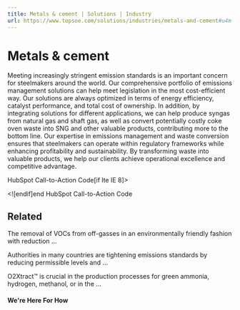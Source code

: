 ```yaml
---
title: Metals & cement | Solutions | Industry
url: https://www.topsoe.com/solutions/industries/metals-and-cement#u4m-pardot-form
---
```


# Metals & cement

Meeting increasingly stringent emission standards is an important concern for steelmakers around the world. Our comprehensive portfolio of emissions management solutions can help meet legislation in the most cost-efficient way. Our solutions are always optimized in terms of energy efficiency, catalyst performance, and total cost of ownership. In addition, by integrating solutions for different applications, we can help produce syngas from natural gas and shaft gas, as well as convert potentially costly coke oven waste into SNG and other valuable products, contributing more to the bottom line. Our expertise in emissions management and waste conversion ensures that steelmakers can operate within regulatory frameworks while enhancing profitability and sustainability. By transforming waste into valuable products, we help our clients achieve operational excellence and competitive advantage.

HubSpot Call-to-Action Code[if lte IE 8]><div id="hs-cta-ie-element"></div><![endif][](https://cta-redirect.hubspot.com/cta/redirect/2115834/cab1b3b2-7a0f-4152-8a1d-2f0cb1d024dc)end HubSpot Call-to-Action Code

## Related

The removal of VOCs from off-gasses in an environmentally friendly fashion with reduction ...

Authorities in many countries are tightening emissions standards by reducing permissible levels and ...

O2Xtract™ is crucial in the production processes for green ammonia, hydrogen, methanol, or in the ...

#### We're Here For How